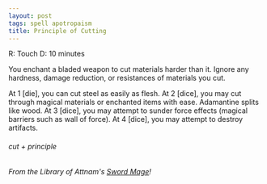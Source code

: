 ```yaml
---
layout: post
tags: spell apotropaism
title: Principle of Cutting
---
```

R: Touch  D:  10 minutes

You enchant a bladed weapon to cut materials harder than it. Ignore any hardness, damage reduction, or resistances of materials you cut.

 At 1 [die], you can cut steel as easily as flesh. At 2 [dice], you may cut through magical materials or enchanted items with ease. Adamantine splits like wood. At 3 [dice], you may attempt to sunder force effects (magical barriers such as wall of force). At 4 [dice], you may attempt to destroy artifacts.
 
###### cut + principle
###### From the Library of Attnam's [Sword Mage](https://attnam.blogspot.com/2018/07/class-sword-mage.html)!
